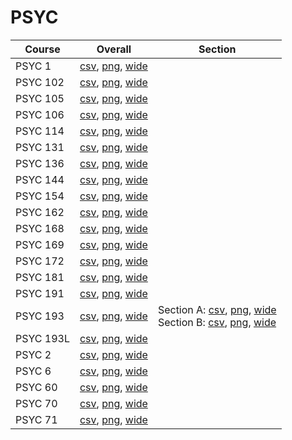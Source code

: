 # PSYC

| Course | Overall | Section |
| ------ | ------- | ------- |
| PSYC 1 | [csv](https://github.com/UCSD-Historical-Enrollment-Data/2024Summer2/blob/main/overall/PSYC%201.csv), [png](https://raw.githubusercontent.com/UCSD-Historical-Enrollment-Data/2024Summer2/main/plot_overall/PSYC%201.png), [wide](https://raw.githubusercontent.com/UCSD-Historical-Enrollment-Data/2024Summer2/main/plot_overall_wide/PSYC%201.png) |  |
| PSYC 102 | [csv](https://github.com/UCSD-Historical-Enrollment-Data/2024Summer2/blob/main/overall/PSYC%20102.csv), [png](https://raw.githubusercontent.com/UCSD-Historical-Enrollment-Data/2024Summer2/main/plot_overall/PSYC%20102.png), [wide](https://raw.githubusercontent.com/UCSD-Historical-Enrollment-Data/2024Summer2/main/plot_overall_wide/PSYC%20102.png) |  |
| PSYC 105 | [csv](https://github.com/UCSD-Historical-Enrollment-Data/2024Summer2/blob/main/overall/PSYC%20105.csv), [png](https://raw.githubusercontent.com/UCSD-Historical-Enrollment-Data/2024Summer2/main/plot_overall/PSYC%20105.png), [wide](https://raw.githubusercontent.com/UCSD-Historical-Enrollment-Data/2024Summer2/main/plot_overall_wide/PSYC%20105.png) |  |
| PSYC 106 | [csv](https://github.com/UCSD-Historical-Enrollment-Data/2024Summer2/blob/main/overall/PSYC%20106.csv), [png](https://raw.githubusercontent.com/UCSD-Historical-Enrollment-Data/2024Summer2/main/plot_overall/PSYC%20106.png), [wide](https://raw.githubusercontent.com/UCSD-Historical-Enrollment-Data/2024Summer2/main/plot_overall_wide/PSYC%20106.png) |  |
| PSYC 114 | [csv](https://github.com/UCSD-Historical-Enrollment-Data/2024Summer2/blob/main/overall/PSYC%20114.csv), [png](https://raw.githubusercontent.com/UCSD-Historical-Enrollment-Data/2024Summer2/main/plot_overall/PSYC%20114.png), [wide](https://raw.githubusercontent.com/UCSD-Historical-Enrollment-Data/2024Summer2/main/plot_overall_wide/PSYC%20114.png) |  |
| PSYC 131 | [csv](https://github.com/UCSD-Historical-Enrollment-Data/2024Summer2/blob/main/overall/PSYC%20131.csv), [png](https://raw.githubusercontent.com/UCSD-Historical-Enrollment-Data/2024Summer2/main/plot_overall/PSYC%20131.png), [wide](https://raw.githubusercontent.com/UCSD-Historical-Enrollment-Data/2024Summer2/main/plot_overall_wide/PSYC%20131.png) |  |
| PSYC 136 | [csv](https://github.com/UCSD-Historical-Enrollment-Data/2024Summer2/blob/main/overall/PSYC%20136.csv), [png](https://raw.githubusercontent.com/UCSD-Historical-Enrollment-Data/2024Summer2/main/plot_overall/PSYC%20136.png), [wide](https://raw.githubusercontent.com/UCSD-Historical-Enrollment-Data/2024Summer2/main/plot_overall_wide/PSYC%20136.png) |  |
| PSYC 144 | [csv](https://github.com/UCSD-Historical-Enrollment-Data/2024Summer2/blob/main/overall/PSYC%20144.csv), [png](https://raw.githubusercontent.com/UCSD-Historical-Enrollment-Data/2024Summer2/main/plot_overall/PSYC%20144.png), [wide](https://raw.githubusercontent.com/UCSD-Historical-Enrollment-Data/2024Summer2/main/plot_overall_wide/PSYC%20144.png) |  |
| PSYC 154 | [csv](https://github.com/UCSD-Historical-Enrollment-Data/2024Summer2/blob/main/overall/PSYC%20154.csv), [png](https://raw.githubusercontent.com/UCSD-Historical-Enrollment-Data/2024Summer2/main/plot_overall/PSYC%20154.png), [wide](https://raw.githubusercontent.com/UCSD-Historical-Enrollment-Data/2024Summer2/main/plot_overall_wide/PSYC%20154.png) |  |
| PSYC 162 | [csv](https://github.com/UCSD-Historical-Enrollment-Data/2024Summer2/blob/main/overall/PSYC%20162.csv), [png](https://raw.githubusercontent.com/UCSD-Historical-Enrollment-Data/2024Summer2/main/plot_overall/PSYC%20162.png), [wide](https://raw.githubusercontent.com/UCSD-Historical-Enrollment-Data/2024Summer2/main/plot_overall_wide/PSYC%20162.png) |  |
| PSYC 168 | [csv](https://github.com/UCSD-Historical-Enrollment-Data/2024Summer2/blob/main/overall/PSYC%20168.csv), [png](https://raw.githubusercontent.com/UCSD-Historical-Enrollment-Data/2024Summer2/main/plot_overall/PSYC%20168.png), [wide](https://raw.githubusercontent.com/UCSD-Historical-Enrollment-Data/2024Summer2/main/plot_overall_wide/PSYC%20168.png) |  |
| PSYC 169 | [csv](https://github.com/UCSD-Historical-Enrollment-Data/2024Summer2/blob/main/overall/PSYC%20169.csv), [png](https://raw.githubusercontent.com/UCSD-Historical-Enrollment-Data/2024Summer2/main/plot_overall/PSYC%20169.png), [wide](https://raw.githubusercontent.com/UCSD-Historical-Enrollment-Data/2024Summer2/main/plot_overall_wide/PSYC%20169.png) |  |
| PSYC 172 | [csv](https://github.com/UCSD-Historical-Enrollment-Data/2024Summer2/blob/main/overall/PSYC%20172.csv), [png](https://raw.githubusercontent.com/UCSD-Historical-Enrollment-Data/2024Summer2/main/plot_overall/PSYC%20172.png), [wide](https://raw.githubusercontent.com/UCSD-Historical-Enrollment-Data/2024Summer2/main/plot_overall_wide/PSYC%20172.png) |  |
| PSYC 181 | [csv](https://github.com/UCSD-Historical-Enrollment-Data/2024Summer2/blob/main/overall/PSYC%20181.csv), [png](https://raw.githubusercontent.com/UCSD-Historical-Enrollment-Data/2024Summer2/main/plot_overall/PSYC%20181.png), [wide](https://raw.githubusercontent.com/UCSD-Historical-Enrollment-Data/2024Summer2/main/plot_overall_wide/PSYC%20181.png) |  |
| PSYC 191 | [csv](https://github.com/UCSD-Historical-Enrollment-Data/2024Summer2/blob/main/overall/PSYC%20191.csv), [png](https://raw.githubusercontent.com/UCSD-Historical-Enrollment-Data/2024Summer2/main/plot_overall/PSYC%20191.png), [wide](https://raw.githubusercontent.com/UCSD-Historical-Enrollment-Data/2024Summer2/main/plot_overall_wide/PSYC%20191.png) |  |
| PSYC 193 | [csv](https://github.com/UCSD-Historical-Enrollment-Data/2024Summer2/blob/main/overall/PSYC%20193.csv), [png](https://raw.githubusercontent.com/UCSD-Historical-Enrollment-Data/2024Summer2/main/plot_overall/PSYC%20193.png), [wide](https://raw.githubusercontent.com/UCSD-Historical-Enrollment-Data/2024Summer2/main/plot_overall_wide/PSYC%20193.png) | Section A: [csv](https://github.com/UCSD-Historical-Enrollment-Data/2024Summer2/blob/main/section/PSYC%20193_A.csv), [png](https://raw.githubusercontent.com/UCSD-Historical-Enrollment-Data/2024Summer2/main/plot_section/PSYC%20193_A.png), [wide](https://raw.githubusercontent.com/UCSD-Historical-Enrollment-Data/2024Summer2/main/plot_section_wide/PSYC%20193_A.png)<br>Section B: [csv](https://github.com/UCSD-Historical-Enrollment-Data/2024Summer2/blob/main/section/PSYC%20193_B.csv), [png](https://raw.githubusercontent.com/UCSD-Historical-Enrollment-Data/2024Summer2/main/plot_section/PSYC%20193_B.png), [wide](https://raw.githubusercontent.com/UCSD-Historical-Enrollment-Data/2024Summer2/main/plot_section_wide/PSYC%20193_B.png) |
| PSYC 193L | [csv](https://github.com/UCSD-Historical-Enrollment-Data/2024Summer2/blob/main/overall/PSYC%20193L.csv), [png](https://raw.githubusercontent.com/UCSD-Historical-Enrollment-Data/2024Summer2/main/plot_overall/PSYC%20193L.png), [wide](https://raw.githubusercontent.com/UCSD-Historical-Enrollment-Data/2024Summer2/main/plot_overall_wide/PSYC%20193L.png) |  |
| PSYC 2 | [csv](https://github.com/UCSD-Historical-Enrollment-Data/2024Summer2/blob/main/overall/PSYC%202.csv), [png](https://raw.githubusercontent.com/UCSD-Historical-Enrollment-Data/2024Summer2/main/plot_overall/PSYC%202.png), [wide](https://raw.githubusercontent.com/UCSD-Historical-Enrollment-Data/2024Summer2/main/plot_overall_wide/PSYC%202.png) |  |
| PSYC 6 | [csv](https://github.com/UCSD-Historical-Enrollment-Data/2024Summer2/blob/main/overall/PSYC%206.csv), [png](https://raw.githubusercontent.com/UCSD-Historical-Enrollment-Data/2024Summer2/main/plot_overall/PSYC%206.png), [wide](https://raw.githubusercontent.com/UCSD-Historical-Enrollment-Data/2024Summer2/main/plot_overall_wide/PSYC%206.png) |  |
| PSYC 60 | [csv](https://github.com/UCSD-Historical-Enrollment-Data/2024Summer2/blob/main/overall/PSYC%2060.csv), [png](https://raw.githubusercontent.com/UCSD-Historical-Enrollment-Data/2024Summer2/main/plot_overall/PSYC%2060.png), [wide](https://raw.githubusercontent.com/UCSD-Historical-Enrollment-Data/2024Summer2/main/plot_overall_wide/PSYC%2060.png) |  |
| PSYC 70 | [csv](https://github.com/UCSD-Historical-Enrollment-Data/2024Summer2/blob/main/overall/PSYC%2070.csv), [png](https://raw.githubusercontent.com/UCSD-Historical-Enrollment-Data/2024Summer2/main/plot_overall/PSYC%2070.png), [wide](https://raw.githubusercontent.com/UCSD-Historical-Enrollment-Data/2024Summer2/main/plot_overall_wide/PSYC%2070.png) |  |
| PSYC 71 | [csv](https://github.com/UCSD-Historical-Enrollment-Data/2024Summer2/blob/main/overall/PSYC%2071.csv), [png](https://raw.githubusercontent.com/UCSD-Historical-Enrollment-Data/2024Summer2/main/plot_overall/PSYC%2071.png), [wide](https://raw.githubusercontent.com/UCSD-Historical-Enrollment-Data/2024Summer2/main/plot_overall_wide/PSYC%2071.png) |  |

